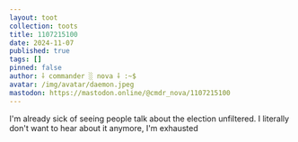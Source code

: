 ```yaml
---
layout: toot
collection: toots
title: 1107215100
date: 2024-11-07
published: true
tags: []
pinned: false
author: ⸸ commander ░ nova ⸸ :~$
avatar: /img/avatar/daemon.jpeg
mastodon: https://mastodon.online/@cmdr_nova/1107215100
---
```


I'm already sick of seeing people talk about the election unfiltered. I literally don't want to hear about it anymore, I'm exhausted
